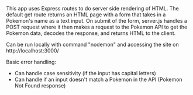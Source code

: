 This app uses Express routes to do server side rendering of HTML. The default get route returns an HTML page with a form that takes in a Pokemon's name as a text input. On submit of the form, server.js handles a POST request where it then makes a request to the Pokemon API to get the Pokemon data, decodes the response, and returns HTML to the client. 

Can be run locally with command "nodemon" and accessing the site on http://localhost:3000/

Basic error handling:
-   Can handle case sensitivity (if the input has capital letters)
-   Can handle if an input doesn't match a Pokemon in the API (Pokemon Not Found response)

